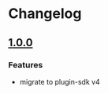 # Changelog

## [1.0.0](https://github.com/yandex-cloud/cq-source-yc/compare/v1.0.0...v0.3.4)

### Features

* migrate to plugin-sdk v4
